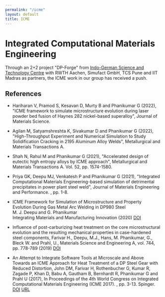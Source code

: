 ```yaml
---
permalink: "/icme"
layout: default
title: ICME
---
```

# Integrated Computational Materials Engineering

Through an 2+2 project "DP-Forge" from [Indo-German Science and Technology Centre](http://igsrc.org) with RWTH Aachen, Simufact GmbH, TCS Pune and IIT Madras as partners, the ICME work in our group has received a push. 

## References

  * Hariharan V, Pramod S, Kesavan D, Murty B and Phanikumar G (2022), "ICME framework to simulate microstructure evolution during laser powder bed fusion of Haynes 282 nickel-based superalloy", Journal of Materials Science.

  * Agilan M, Satyamshreshta K, Sivakumar D and Phanikumar G (2022), "High-Throughput Experiment and Numerical Simulation to Study Solidification Cracking in 2195 Aluminum Alloy Welds", Metallurgical and Materials Transactions A.

  * Shah N, Rahul M and Phanikumar G (2021), "Accelerated design of eutectic high entropy alloys by ICME approach", Metallurgical and Materials Transactions A. Vol. 52, pp. 1574-1580.

  * Priya GK, Deepu MJ, Venkatesh P and Phanikumar G (2021), "Integrated Computational Materials Engineering-based simulation of detrimental precipitates in power plant steel weld", Journal of Materials Engineering and Performance. , pp. 1-8.

  * ICME Framework for Simulation of Microstructure and Property Evolution During Gas Metal Arc Welding in DP980 Steel  
M. J. Deepu and G. Phanikumar  
Integrating Materials and Manufacturing Innovation (2020) 
[DOI](https://doi.org/10.1007/s40192-020-00182-4)

  * Influence of post-carburizing heat treatment on the core microstructural evolution and the resulting mechanical properties in case-hardened steel components, Farivar H., Deepu, M.J., Hans, M. Phanikumar, G., Bleck W. and Prahl, U., Materials Science and Engineering A, vol. 744, pp. 778-789 (2019) [DOI](https://doi.org/10.1016/j.msea.2018.12.061)

  * An Attempt to Integrate Software Tools at Microscale and Above Towards an ICME Approach for Heat Treatment of a DP Steel Gear with Reduced Distortion, John DM, Farivar H, Rothenbucher G, Kumar R, Zagade P, Khan D, Babu A, Gautham B, Bernhardt R, Phanikumar G and Prahl U (2017), In Proceedings of the 4th World Congress on Integrated Computational Materials Engineering (ICME 2017). , pp. 3-13. Spinger. [DOI](http://doi.org/10.1007/978-3-319-57864-4_1) [URL](https://par.nsf.gov/servlets/purl/10057775#page=17)
